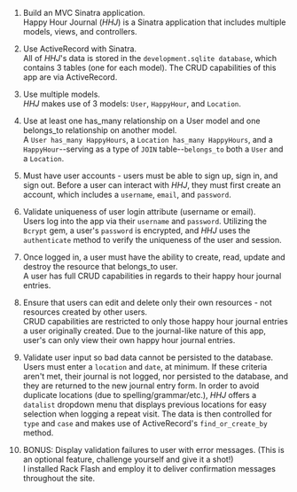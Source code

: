 1. Build an MVC Sinatra application.  
Happy Hour Journal (_HHJ_) is a Sinatra application that includes multiple models, views, and controllers.

2. Use ActiveRecord with Sinatra.  
All of _HHJ_'s data is stored in the `development.sqlite database`, which contains 3 tables (one for each model). The CRUD capabilities of this app are via ActiveRecord.

3. Use multiple models.  
_HHJ_ makes use of 3 models: `User`, `HappyHour`, and `Location`.

4. Use at least one has_many relationship on a User model and one belongs_to relationship on another model.  
A `User has_many HappyHours`, a `Location has_many HappyHours`, and a `HappyHour`--serving as a type of `JOIN` table--`belongs_to` both a `User` and a `Location`.

5. Must have user accounts - users must be able to sign up, sign in, and sign out.
Before a user can interact with _HHJ_, they must first create an account, which includes a `username`, `email`, and `password`.

6. Validate uniqueness of user login attribute (username or email).  
Users log into the app via their `username` and `password`. Utilizing the `Bcrypt` gem, a user's `password` is encrypted, and _HHJ_ uses the `authenticate` method to verify the uniqueness of the user and session.

7. Once logged in, a user must have the ability to create, read, update and destroy the resource that belongs_to user.  
A user has full CRUD capabilities in regards to their happy hour journal entries.

8. Ensure that users can edit and delete only their own resources - not resources created by other users.  
CRUD capabilities are restricted to only those happy hour journal entries a user originally created. Due to the journal-like nature of this app, user's can only view their own happy hour journal entries.

9. Validate user input so bad data cannot be persisted to the database.  
Users must enter a `location` and `date`, at minimum. If these criteria aren't met, their journal is not logged, nor persisted to the database, and they are returned to the new journal entry form. In order to avoid duplicate locations (due to spelling/grammar/etc.), _HHJ_ offers a `datalist` dropdown menu that displays previous locations for easy selection when logging a repeat visit. The data is then controlled for `type` and `case` and makes use of ActiveRecord's `find_or_create_by` method.

10. BONUS: Display validation failures to user with error messages. (This is an optional feature, challenge yourself and give it a shot!)  
I installed Rack Flash and employ it to deliver confirmation messages throughout the site.
